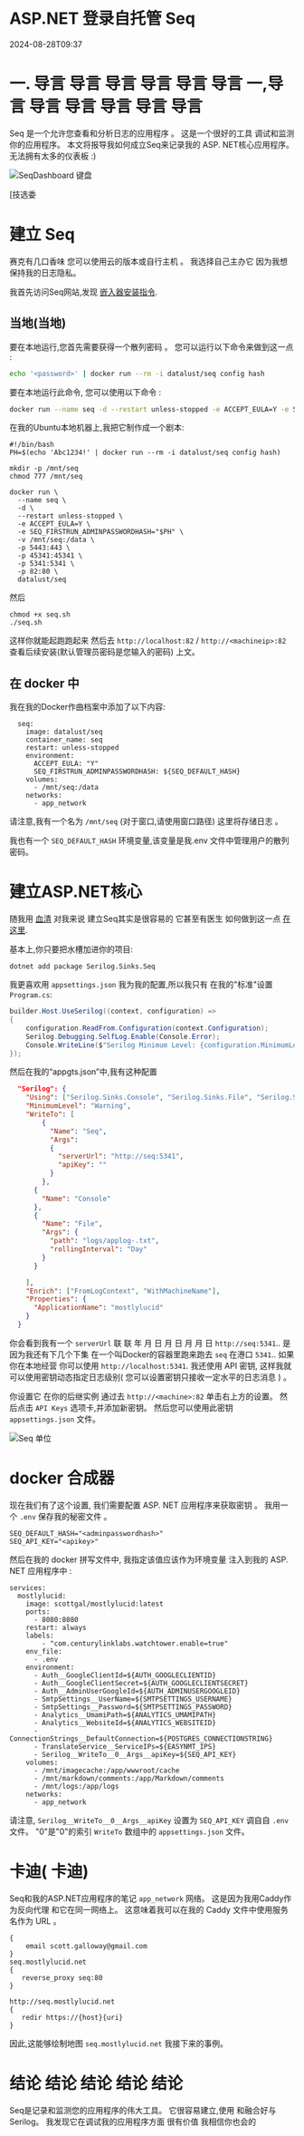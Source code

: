 # ASP.NET 登录自托管 Seq

<datetime class="hidden">2024-08-28T09:37</datetime>

<!--category-- ASP.NET, Seq, Serilog, Docker -->
# 一. 导言 导言 导言 导言 导言 导言 一,导言 导言 导言 导言 导言 导言

Seq 是一个允许您查看和分析日志的应用程序 。 这是一个很好的工具 调试和监测你的应用程序。 本文将报导我如何成立Seq来记录我的 ASP. NET核心应用程序。
无法拥有太多的仪表板 :)

![SeqDashboard 键盘](seqdashboard.png)

[技选委

# 建立 Seq

赛克有几口香味 您可以使用云的版本或自行主机 。 我选择自己主办它 因为我想保持我的日志隐私。

我首先访问Seq网站,发现 [嵌入器安装指令](https://docs.datalust.co/docs/getting-started-with-docker).

## 当地(当地)

要在本地运行,您首先需要获得一个散列密码 。 您可以运行以下命令来做到这一点 :

```bash
echo '<password>' | docker run --rm -i datalust/seq config hash
```

要在本地运行此命令, 您可以使用以下命令 :

```bash
docker run --name seq -d --restart unless-stopped -e ACCEPT_EULA=Y -e SEQ_FIRSTRUN_ADMINPASSWORDHASH=<hashfromabove> -v C:\seq:/data -p 5443:443 -p 45341:45341 -p 5341:5341 -p 82:80 datalust/seq

```

在我的Ubuntu本地机器上,我把它制作成一个剧本:

```shell
#!/bin/bash
PH=$(echo 'Abc1234!' | docker run --rm -i datalust/seq config hash)

mkdir -p /mnt/seq
chmod 777 /mnt/seq

docker run \
  --name seq \
  -d \
  --restart unless-stopped \
  -e ACCEPT_EULA=Y \
  -e SEQ_FIRSTRUN_ADMINPASSWORDHASH="$PH" \
  -v /mnt/seq:/data \
  -p 5443:443 \
  -p 45341:45341 \
  -p 5341:5341 \
  -p 82:80 \
  datalust/seq
```

然后

```shell
chmod +x seq.sh
./seq.sh
```

这样你就能起跑跑起来 然后去 `http://localhost:82` / `http://<machineip>:82` 查看后续安装(默认管理员密码是您输入的密码) <password> 上文。

## 在 docker 中

我在我的Docker作曲档案中添加了以下内容:

```docker
  seq:
    image: datalust/seq
    container_name: seq
    restart: unless-stopped
    environment:
      ACCEPT_EULA: "Y"
      SEQ_FIRSTRUN_ADMINPASSWORDHASH: ${SEQ_DEFAULT_HASH}
    volumes:
      - /mnt/seq:/data
    networks:
      - app_network
```

请注意,我有一个名为 `/mnt/seq` (对于窗口,请使用窗口路径) 这里将存储日志 。

我也有一个 `SEQ_DEFAULT_HASH` 环境变量,该变量是我.env 文件中管理用户的散列密码。

# 建立ASP.NET核心

随我用 [血清](https://serilog.net/) 对我来说 建立Seq其实是很容易的 它甚至有医生 如何做到这一点 [在这里](https://docs.datalust.co/docs/using-serilog).

基本上,你只要把水槽加进你的项目:

```shell
dotnet add package Serilog.Sinks.Seq
```

我更喜欢用 `appsettings.json` 我为我的配置,所以我只有 在我的"标准"设置 `Program.cs`:

```csharp
builder.Host.UseSerilog((context, configuration) =>
{
    configuration.ReadFrom.Configuration(context.Configuration);
    Serilog.Debugging.SelfLog.Enable(Console.Error);
    Console.WriteLine($"Serilog Minimum Level: {configuration.MinimumLevel.ToString()}");
});
```

然后在我的“appgts.json”中,我有这种配置

```json
  "Serilog": {
    "Using": ["Serilog.Sinks.Console", "Serilog.Sinks.File", "Serilog.Sinks.Seq"],
    "MinimumLevel": "Warning",
    "WriteTo": [
        {
          "Name": "Seq",
          "Args":
          {
            "serverUrl": "http://seq:5341",
            "apiKey": ""
          }
        },
      {
        "Name": "Console"
      },
      {
        "Name": "File",
        "Args": {
          "path": "logs/applog-.txt",
          "rollingInterval": "Day"
        }
      }

    ],
    "Enrich": ["FromLogContext", "WithMachineName"],
    "Properties": {
      "ApplicationName": "mostlylucid"
    }
  }

```

你会看到我有一个 `serverUrl` 联 联 年 月 日 月 日 月 月 日 `http://seq:5341`.. 是因为我还有下几个下集 在一个叫Docker的容器里跑来跑去 `seq` 在港口 `5341`.. 如果你在本地经营 你可以使用 `http://localhost:5341`.
我还使用 API 密钥, 这样我就可以使用密钥动态指定日志级别( 您可以设置密钥只接收一定水平的日志消息 ) 。

你设置它 在你的后继实例 通过去 `http://<machine>:82` 单击右上方的设置。 然后点击 `API Keys` 选项卡,并添加新密钥。 然后您可以使用此密钥 `appsettings.json` 文件。

![Seq 单位](seqapikey.png)

# docker 合成器

现在我们有了这个设置, 我们需要配置 ASP. NET 应用程序来获取密钥 。 我用一个 `.env` 保存我的秘密文件 。

```dotenv
SEQ_DEFAULT_HASH="<adminpasswordhash>"
SEQ_API_KEY="<apikey>"
```

然后在我的 docker 拼写文件中, 我指定该值应该作为环境变量 注入到我的 ASP. NET 应用程序中 :

```docker
services:
  mostlylucid:
    image: scottgal/mostlylucid:latest
    ports:
      - 8080:8080
    restart: always
    labels:
        - "com.centurylinklabs.watchtower.enable=true"
    env_file:
      - .env
    environment:
      - Auth__GoogleClientId=${AUTH_GOOGLECLIENTID}
      - Auth__GoogleClientSecret=${AUTH_GOOGLECLIENTSECRET}
      - Auth__AdminUserGoogleId=${AUTH_ADMINUSERGOOGLEID}
      - SmtpSettings__UserName=${SMTPSETTINGS_USERNAME}
      - SmtpSettings__Password=${SMTPSETTINGS_PASSWORD}
      - Analytics__UmamiPath=${ANALYTICS_UMAMIPATH}
      - Analytics__WebsiteId=${ANALYTICS_WEBSITEID}
      - ConnectionStrings__DefaultConnection=${POSTGRES_CONNECTIONSTRING}
      - TranslateService__ServiceIPs=${EASYNMT_IPS}
      - Serilog__WriteTo__0__Args__apiKey=${SEQ_API_KEY}
    volumes:
      - /mnt/imagecache:/app/wwwroot/cache
      - /mnt/markdown/comments:/app/Markdown/comments
      - /mnt/logs:/app/logs
    networks:
      - app_network
```

请注意, `Serilog__WriteTo__0__Args__apiKey` 设置为 `SEQ_API_KEY` 调自自 `.env` 文件。 "0"是"0"的索引 `WriteTo` 数组中的 `appsettings.json` 文件。

# 卡迪( 卡迪)

Seq和我的ASP.NET应用程序的笔记 `app_network` 网络。 这是因为我用Caddy作为反向代理 和它在同一网络上。 这意味着我可以在我的 Caddy 文件中使用服务名作为 URL 。

```caddy
{
    email scott.galloway@gmail.com
}
seq.mostlylucid.net
{
   reverse_proxy seq:80
}

http://seq.mostlylucid.net
{
   redir https://{host}{uri}
}
```

因此,这能够绘制地图 `seq.mostlylucid.net` 我接下来的事例。

# 结论 结论 结论 结论 结论

Seq是记录和监测您的应用程序的伟大工具。 它很容易建立,使用 和融合好与Serilog。 我发现它在调试我的应用程序方面 很有价值 我相信你也会的